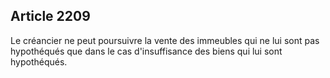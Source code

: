 Article 2209
----
Le créancier ne peut poursuivre la vente des immeubles qui ne lui sont pas
hypothéqués que dans le cas d'insuffisance des biens qui lui sont hypothéqués.
